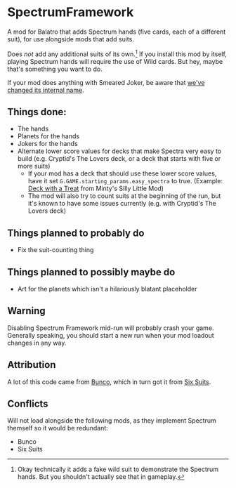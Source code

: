 # SpectrumFramework
A mod for Balatro that adds Spectrum hands (five cards, each of a different suit), for use alongside mods that add suits.

Does _not_ add any additional suits of its own.[^1] If you install this mod by itself, playing Spectrum hands will require the use of Wild cards. But hey, maybe that's something you want to do.

If your mod does anything with Smeared Joker, be aware that [we've changed its internal name](https://github.com/wingedcatgirl/SpectrumFramework/blob/b309a9c6f4ca43ef449c9d687a06043c0b5e1f06/spectrumframework.lua#L315).

## Things done:
- The hands
- Planets for the hands
- Jokers for the hands
- Alternate lower score values for decks that make Spectra very easy to build (e.g. Cryptid's The Lovers deck, or a deck that starts with five or more suits)
  - If your mod has a deck that should use these lower score values, have it set `G.GAME.starting_params.easy_spectra` to true. (Example: [Deck with a Treat](https://github.com/wingedcatgirl/MintysSillyMod/blob/b2c926aef8fca1a08b2a29ac98c0e433363681c4/backs/backs.lua#L11) from Minty's Silly Little Mod)
  - The mod will also try to count suits at the beginning of the run, but it's known to have some issues currently (e.g. with Cryptid's The Lovers deck)

## Things planned to probably do
- Fix the suit-counting thing

## Things planned to possibly maybe do
- Art for the planets which isn't a hilariously blatant placeholder

## Warning
Disabling Spectrum Framework mid-run will probably crash your game. Generally speaking, you should start a new run when your mod loadout changes in any way.

## Attribution
A lot of this code came from [Bunco](https://github.com/Firch/Bunco), which in turn got it from [Six Suits](https://github.com/lshtech/SixSuits).

## Conflicts
Will not load alongside the following mods, as they implement Spectrum themself so it would be redundant:
- Bunco
- Six Suits


[^1]: Okay technically it adds a fake wild suit to demonstrate the Spectrum hands. But you shouldn't actually see that in gameplay.